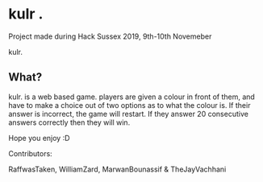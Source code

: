 # kulr .

Project made during Hack Sussex 2019, 9th-10th Novemeber

kulr.

## What?

kulr. is a web based game.
players are given a colour in front of them, and have to make a choice out of two options as to what the colour is.
If their answer is incorrect, the game will restart.
If they answer 20 consecutive answers correctly then they will win.

Hope you enjoy :D

Contributors:

RaffwasTaken, WilliamZard, MarwanBounassif & TheJayVachhani

